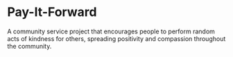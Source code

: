 # Pay-It-Forward
A community service project that encourages people to perform random acts of kindness for others, spreading positivity and compassion throughout the community.
